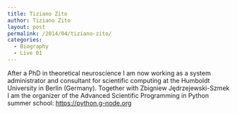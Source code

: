 ```yaml
---
title: Tiziano Zito
author: Tiziano Zito
layout: post
permalink: /2014/04/tiziano-zito/
categories:
  - Biography
  - Live 01
---
```

After a PhD in theoretical neuroscience I am now working as a system administrator and consultant for scientific computing at the Humboldt University in Berlin (Germany). Together with Zbigniew Jędrzejewski-Szmek I am the organizer of the Advanced Scientific Programming in Python summer school: https://python.g-node.org